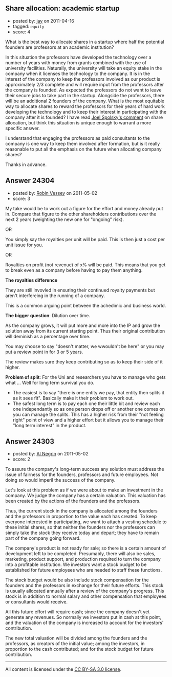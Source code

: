 ## Share allocation: academic startup

- posted by: [jay](https://stackexchange.com/users/-1/9714-jay) on 2011-04-16
- tagged: `equity`
- score: 4

What is the best way to allocate shares in a startup where half the potential founders are professors at an academic institution? 

In this situation the professors have developed the technology over a number of years with money from grants combined with the use of university facilities.  Naturally, the university will take an equity stake in the company when it licenses the technology to the company.  It is in the interest of the company to keep the professors involved as our product is approximately 2/3 complete and will require input from the professors after the company is founded.  As expected the professors do not want to leave their secure jobs to take part in the startup.  Alongside the professors, there will be an additional 2 founders of the company.  What is the most equitable way to allocate shares to reward the professors for their years of hard work developing the technology and to keep their interest in participating with the company after it is founded?  I have read [Joel Spolsky's comment][1] on share allocation, but think this situation is unique enough to warrant a more specific answer.

I understand that engaging the professors as paid consultants to the company is one way to keep them involved after formation, but is it really reasonable to put all the emphasis on the future when allocating company shares?

Thanks in advance.

  [1]: http://answers.onstartups.com/questions/6949/forming-a-new-software-startup-how-do-i-allocate-ownership-fairly


## Answer 24304

- posted by: [Robin Vessey](https://stackexchange.com/users/-1/984-robin-vessey) on 2011-05-02
- score: 3

My take would be to work out a figure for the effort and money already put in. Compare that figure to the other shareholders contributions over the next 2 years (weighting the new one for "ongoing" risk).  

OR

You simply say the royalties per unit will be paid. 
This is then just a cost per unit issue for you.

OR 

Royalties on profit (not revenue) of x% will be paid.
This means that you get to break even as a company before having to pay them anything.

**The royalties difference**

They are still invovled in ensuring their continued royalty payments but aren't interfereing in the running of a company. 

This is a common arguing point between the achedimic and business world. 

**The bigger question**: Dilution over time.

As the company grows, it will put more and more into the IP and grow the solution away from its current starting point. Thus their original contribution will deminish as a percentage over time.

You may choose to say "doesn't matter, we wwouldn't be here" or you may put a review point in for 3 or 5 years.

The review makes sure they keep contributing so as to keep their side of it higher.

**Problem of split**: For the Uni and researchers you have to manage who gets what ... Well for long term survival you do. 

 - The easiest is to say "there is one entity we pay, that entity then splits it as it sees fit". Basically make it their problem to work out.
 - The safest long term is to pay each one their little bit and review each one independantly so as one person drops off or another one comes on you can manage the splits. This has a higher risk from their "not feeling right" point of view and a higher effort but it allows you to manage their "long term interest" in the product.





## Answer 24303

- posted by: [Al Negrin](https://stackexchange.com/users/-1/10157-al-negrin) on 2011-05-02
- score: 2

To assure the company's long-term success any solution must address the issue of fairness for the founders, professors and future employees. Not doing so would imperil the success of the company.

Let's look at this problem as if we were about to make an investment in the company.  We judge the company has a certain valuation.  This valuation has been created by the actions of the founders and the professors.  

Thus, the current stock in the company is allocated among the founders and the professors in proportion to the value each has created.  To keep everyone interested in participating, we want to attach a vesting schedule to these initial shares, so that neither the founders nor the professors can simply take the stock they receive today and depart; they have to remain part of the company going forward.

The company's product is not ready for sale; so there is a certain amount of development left to be completed.  Presumably, there will also be sales, marketing, product support, and production required to turn the company into a profitable institution.  We investors want a stock budget to be established for future employees who are needed to staff these functions.  

The stock budget would be also include stock compensation for the founders and the professors in exchange for their future efforts.  This stock is usually allocated annually after a review of the company's progress.  This stock is in addition to normal salary and other compensation that employees or consultants would receive.

All this future effort will require cash; since the company doesn't yet generate any revenues.  So normally we investors put in cash at this point, and the valuation of the company is increased to account for the investors' contribution.  

The new total valuation will be divided among the founders and the professors, as creators of the initial value; among the investors, in proportion to the cash contributed; and for the stock budget for future contribution.




---

All content is licensed under the [CC BY-SA 3.0 license](https://creativecommons.org/licenses/by-sa/3.0/).

